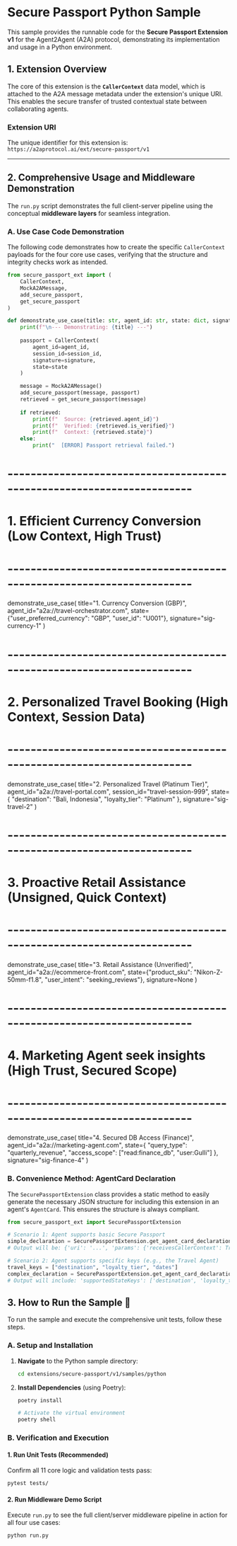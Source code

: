 # Secure Passport Python Sample

This sample provides the runnable code for the **Secure Passport Extension v1** for the Agent2Agent (A2A) protocol, demonstrating its implementation and usage in a Python environment.

## 1. Extension Overview

The core of this extension is the **`CallerContext`** data model, which is attached to the A2A message metadata under the extension's unique URI. This enables the secure transfer of trusted contextual state between collaborating agents.

### Extension URI

The unique identifier for this extension is:
`https://a2aprotocol.ai/ext/secure-passport/v1`

---

## 2. Comprehensive Usage and Middleware Demonstration

The `run.py` script demonstrates the full client-server pipeline using the conceptual **middleware layers** for seamless integration.

### A. Use Case Code Demonstration

The following code demonstrates how to create the specific `CallerContext` payloads for the four core use cases, verifying that the structure and integrity checks work as intended.

```python
from secure_passport_ext import (
    CallerContext, 
    MockA2AMessage, 
    add_secure_passport, 
    get_secure_passport
)

def demonstrate_use_case(title: str, agent_id: str, state: dict, signature: str | None = None, session_id: str | None = None):
    print(f"\n--- Demonstrating: {title} ---")
    
    passport = CallerContext(
        agent_id=agent_id,
        session_id=session_id,
        signature=signature,
        state=state
    )

    message = MockA2AMessage()
    add_secure_passport(message, passport)
    retrieved = get_secure_passport(message)
    
    if retrieved:
        print(f"  Source: {retrieved.agent_id}")
        print(f"  Verified: {retrieved.is_verified}")
        print(f"  Context: {retrieved.state}")
    else:
        print("  [ERROR] Passport retrieval failed.")
```
# ----------------------------------------------------------------------
# 1. Efficient Currency Conversion (Low Context, High Trust)
# ----------------------------------------------------------------------
demonstrate_use_case(
    title="1. Currency Conversion (GBP)",
    agent_id="a2a://travel-orchestrator.com",
    state={"user_preferred_currency": "GBP", "user_id": "U001"},
    signature="sig-currency-1"
)

# ----------------------------------------------------------------------
# 2. Personalized Travel Booking (High Context, Session Data)
# ----------------------------------------------------------------------
demonstrate_use_case(
    title="2. Personalized Travel (Platinum Tier)",
    agent_id="a2a://travel-portal.com",
    session_id="travel-session-999",
    state={
        "destination": "Bali, Indonesia",
        "loyalty_tier": "Platinum"
    },
    signature="sig-travel-2"
)

# ----------------------------------------------------------------------
# 3. Proactive Retail Assistance (Unsigned, Quick Context)
# ----------------------------------------------------------------------
demonstrate_use_case(
    title="3. Retail Assistance (Unverified)",
    agent_id="a2a://ecommerce-front.com",
    state={"product_sku": "Nikon-Z-50mm-f1.8", "user_intent": "seeking_reviews"},
    signature=None
)

# ----------------------------------------------------------------------
# 4. Marketing Agent seek insights (High Trust, Secured Scope)
# ----------------------------------------------------------------------
demonstrate_use_case(
    title="4. Secured DB Access (Finance)",
    agent_id="a2a://marketing-agent.com",
    state={
        "query_type": "quarterly_revenue",
        "access_scope": ["read:finance_db", "user:Gulli"]
    },
    signature="sig-finance-4"
)

### B. Convenience Method: AgentCard Declaration

The `SecurePassportExtension` class provides a static method to easily generate the necessary JSON structure for including this extension in an agent's `AgentCard`. This ensures the structure is always compliant.

```python
from secure_passport_ext import SecurePassportExtension

# Scenario 1: Agent supports basic Secure Passport
simple_declaration = SecurePassportExtension.get_agent_card_declaration()
# Output will be: {'uri': '...', 'params': {'receivesCallerContext': True}}

# Scenario 2: Agent supports specific keys (e.g., the Travel Agent)
travel_keys = ["destination", "loyalty_tier", "dates"]
complex_declaration = SecurePassportExtension.get_agent_card_declaration(travel_keys)
# Output will include: 'supportedStateKeys': ['destination', 'loyalty_tier', 'dates']
```

## 3. How to Run the Sample 🚀

To run the sample and execute the comprehensive unit tests, follow these steps.

### A. Setup and Installation

1. **Navigate** to the Python sample directory:
    ```bash
    cd extensions/secure-passport/v1/samples/python
    ```
2. **Install Dependencies** (using Poetry):
    ```bash
    poetry install
    
    # Activate the virtual environment
    poetry shell
    ```

### B. Verification and Execution

#### 1. Run Unit Tests (Recommended)

Confirm all 11 core logic and validation tests pass:

```bash
pytest tests/
```

#### 2. Run Middleware Demo Script

Execute `run.py` to see the full client/server middleware pipeline in action for all four use cases:

```bash
python run.py
```

